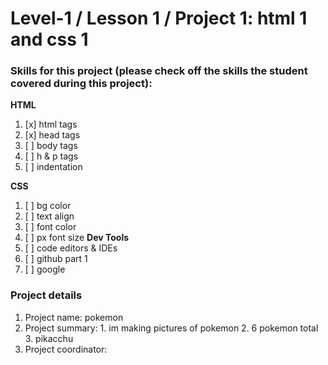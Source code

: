 # Level-1 / Lesson 1 / Project 1: html 1 and css 1

### Skills for this project (please check off the skills the student covered during this project):

**HTML**
 1. [x] html tags
 2. [x] head tags
 3. [ ] body tags
 4. [ ] h & p tags
 5. [ ] indentation

**CSS**
  1. [ ] bg color
  2. [ ] text align
  3. [ ] font color
  4. [ ] px
 font size
**Dev Tools**
  1. [ ] code editors & IDEs
  2. [ ] github part 1
  3. [ ] google

### Project details
  1. Project name: pokemon
  2. Project summary: 
    1. im making pictures of pokemon
    2. 6 pokemon total
    3. pikacchu
  3. Project coordinator: 

